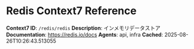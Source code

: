 # Redis Context7 Reference

**Context7 ID**: `/redis/redis`
**Description**: インメモリデータストア
**Documentation**: https://redis.io/docs
**Agents**: api, infra
**Cached**: 2025-08-26T10:26:43.513055
